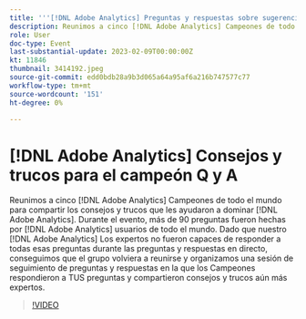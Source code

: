```yaml
---
title: '''[!DNL Adobe Analytics] Preguntas y respuestas sobre sugerencias y trucos para el campeón'
description: Reunimos a cinco [!DNL Adobe Analytics] Campeones de todo el mundo para compartir los consejos y trucos que les ayudaron a dominar [!DNL Adobe Analytics]. During the event, over 90 questions were asked by [!DNL Adobe Analytics] usuarios de todo el mundo. Dado que nuestro [!DNL Adobe Analytics] Los expertos no fueron capaces de responder a todas esas preguntas durante las preguntas y respuestas en directo, conseguimos que el grupo volviera a reunirse y organizamos una sesión de seguimiento de preguntas y respuestas en la que los Campeones respondieron a TUS preguntas y compartieron consejos y trucos aún más expertos.
role: User
doc-type: Event
last-substantial-update: 2023-02-09T00:00:00Z
kt: 11846
thumbnail: 3414192.jpeg
source-git-commit: edd0bdb28a9b3d065a64a95af6a216b747577c77
workflow-type: tm+mt
source-wordcount: '151'
ht-degree: 0%

---
```


# [!DNL Adobe Analytics] Consejos y trucos para el campeón Q y A

Reunimos a cinco [!DNL Adobe Analytics] Campeones de todo el mundo para compartir los consejos y trucos que les ayudaron a dominar [!DNL Adobe Analytics]. Durante el evento, más de 90 preguntas fueron hechas por [!DNL Adobe Analytics] usuarios de todo el mundo. Dado que nuestro [!DNL Adobe Analytics] Los expertos no fueron capaces de responder a todas esas preguntas durante las preguntas y respuestas en directo, conseguimos que el grupo volviera a reunirse y organizamos una sesión de seguimiento de preguntas y respuestas en la que los Campeones respondieron a TUS preguntas y compartieron consejos y trucos aún más expertos.

>[!VIDEO](https://video.tv.adobe.com/v/3414192/?quality=12&learn=on)
